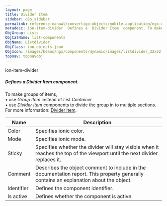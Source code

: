 ```yaml
---
layout: page
title: Divider Item
sidebar: c8o_sidebar
permalink: reference-manual/convertigo-objects/mobile-application/ngx-components/list-components/divider-item/
metadesc: ion-item-divider  Defines a  Divider Item  component. To make groups of items,  • use  Group Item  instead of  List Container   • use  Divider Item  c
ObjGroup: Lists
ObjCatName: list-components
ObjName: Listdivider
ObjClass: ion_objects.json
ObjIcon: /images/beans/ngx/components/dynamic/images/listdivider_32x32.png
topnav: topnavobj
---
```

ion-item-divider<br/>

##### Defines a <i>Divider Item</i> component.<br/>
To make groups of items,<br/>
 • use <i>Group Item</i> instead of <i>List Container</i><br/>
 • use <i>Divider Item</i> components to divide the group in to multiple sections.<br/>
 For more information: <a href='https://ionicframework.com/docs/api/item-divider'>Divider Item</a>.

Name | Description 
--- | ---
Color | Specifies ionic color.
Mode | Specifies ionic mode.
Sticky | Specifies whether the divider will stay visible when it reaches the top of the viewport until the next divider replaces it.
Comment | Describes the object comment to include in the documentation report.  This property generally contains an explanation about the object. 
Identifier | Defines the component identifier.  
Is active | Defines whether the component is active. 


